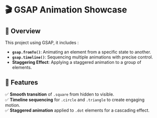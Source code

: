 # 🎬 GSAP Animation Showcase

## 🚀 Overview 
This project using GSAP, it includes :
- **`gsap.fromTo()`**: Animating an element from a specific state to another.
- **`gsap.timeline()`**: Sequencing multiple animations with precise control.
- **Staggering Effect**: Applying a staggered animation to a group of elements.

## 📌 Features
✅ **Smooth transition** of `.square` from hidden to visible.  
✅ **Timeline sequencing** for `.circle` and `.triangle` to create engaging motion.  
✅ **Staggered animation** applied to `.dot` elements for a cascading effect.
